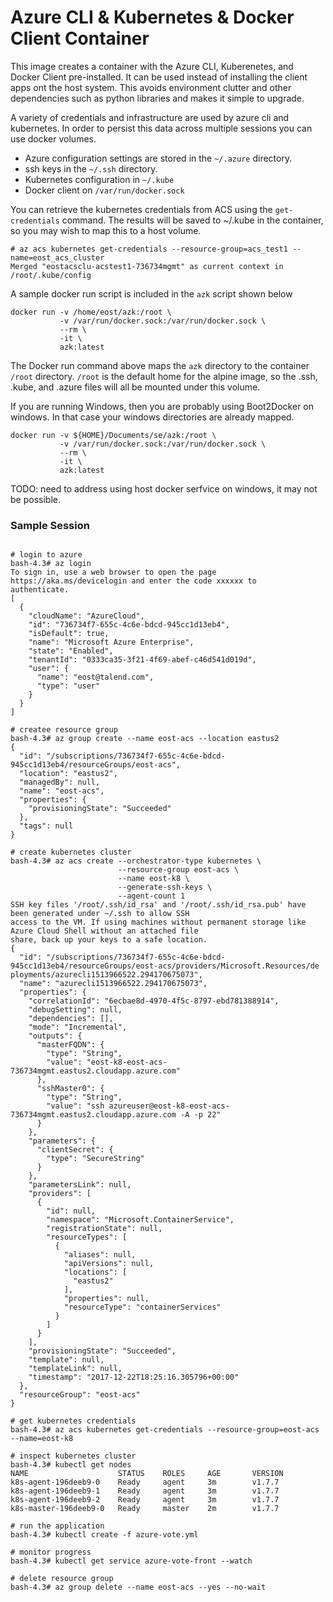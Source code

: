 # Azure CLI & Kubernetes & Docker Client Container

This image creates a container with the Azure CLI, Kuberenetes, and Docker Client pre-installed.  It can be
used instead of installing the client apps ont the host system.  This avoids environment clutter and other
dependencies such as python libraries and makes it simple to upgrade.

A variety of credentials and infrastructure are used by azure cli and kubernetes.  In order to persist this
data across multiple sessions you can use docker volumes.

* Azure configuration settings are stored in the `~/.azure` directory.
* ssh keys in the `~/.ssh` directory.
* Kubernetes configuration in `~/.kube`
* Docker client on `/var/run/docker.sock`

You can retrieve the kubernetes credentials from ACS using the `get-credentials` command.  The results will be
saved to ~/.kube in the container, so you may wish to map this to a host volume.

    # az acs kubernetes get-credentials --resource-group=acs_test1 --name=eost_acs_cluster
    Merged "eostacsclu-acstest1-736734mgmt" as current context in /root/.kube/config

A sample docker run script is included in the `azk` script shown below

    docker run -v /home/eost/azk:/root \
               -v /var/run/docker.sock:/var/run/docker.sock \
               --rm \
               -it \
               azk:latest

The Docker run command above maps the `azk` directory to the container `/root` directory.  `/root` is the default
home for the alpine image, so the .ssh, .kube, and .azure files will all be mounted under this volume. 

If you are running Windows, then you are probably using Boot2Docker on windows.  In that case your windows
directories are already mapped.

    docker run -v ${HOME}/Documents/se/azk:/root \
               -v /var/run/docker.sock:/var/run/docker.sock \
               --rm \
               -it \
               azk:latest

TODO: need to address using host docker serfvice on windows, it may not be possible.

### Sample Session

```

# login to azure
bash-4.3# az login
To sign in, use a web browser to open the page https://aka.ms/devicelogin and enter the code xxxxxx to 
authenticate.
[
  {
    "cloudName": "AzureCloud",
    "id": "736734f7-655c-4c6e-bdcd-945cc1d13eb4",
    "isDefault": true,
    "name": "Microsoft Azure Enterprise",
    "state": "Enabled",
    "tenantId": "0333ca35-3f21-4f69-abef-c46d541d019d",
    "user": {
      "name": "eost@talend.com",
      "type": "user"
    }
  }
]

# createe resource group
bash-4.3# az group create --name eost-acs --location eastus2
{
  "id": "/subscriptions/736734f7-655c-4c6e-bdcd-945cc1d13eb4/resourceGroups/eost-acs",
  "location": "eastus2",
  "managedBy": null,
  "name": "eost-acs",
  "properties": {
    "provisioningState": "Succeeded"
  },
  "tags": null
}

# create kubernetes cluster
bash-4.3# az acs create --orchestrator-type kubernetes \
                        --resource-group eost-acs \
                        --name eost-k8 \
                        --generate-ssh-keys \
                        --agent-count 1
SSH key files '/root/.ssh/id_rsa' and '/root/.ssh/id_rsa.pub' have been generated under ~/.ssh to allow SSH
access to the VM. If using machines without permanent storage like Azure Cloud Shell without an attached file
share, back up your keys to a safe location.
{
  "id": "/subscriptions/736734f7-655c-4c6e-bdcd-945cc1d13eb4/resourceGroups/eost-acs/providers/Microsoft.Resources/de                                                                        ployments/azurecli1513966522.294170675073",
  "name": "azurecli1513966522.294170675073",
  "properties": {
    "correlationId": "6ecbae8d-4970-4f5c-8797-ebd781388914",
    "debugSetting": null,
    "dependencies": [],
    "mode": "Incremental",
    "outputs": {
      "masterFQDN": {
        "type": "String",
        "value": "eost-k8-eost-acs-736734mgmt.eastus2.cloudapp.azure.com"
      },
      "sshMaster0": {
        "type": "String",
        "value": "ssh azureuser@eost-k8-eost-acs-736734mgmt.eastus2.cloudapp.azure.com -A -p 22"
      }
    },
    "parameters": {
      "clientSecret": {
        "type": "SecureString"
      }
    },
    "parametersLink": null,
    "providers": [
      {
        "id": null,
        "namespace": "Microsoft.ContainerService",
        "registrationState": null,
        "resourceTypes": [
          {
            "aliases": null,
            "apiVersions": null,
            "locations": [
              "eastus2"
            ],
            "properties": null,
            "resourceType": "containerServices"
          }
        ]
      }
    ],
    "provisioningState": "Succeeded",
    "template": null,
    "templateLink": null,
    "timestamp": "2017-12-22T18:25:16.305796+00:00"
  },
  "resourceGroup": "eost-acs"
}

# get kubernetes credentials
bash-4.3# az acs kubernetes get-credentials --resource-group=eost-acs --name=eost-k8

# inspect kubernetes cluster
bash-4.3# kubectl get nodes
NAME                    STATUS    ROLES     AGE       VERSION
k8s-agent-196deeb9-0    Ready     agent     3m        v1.7.7
k8s-agent-196deeb9-1    Ready     agent     3m        v1.7.7
k8s-agent-196deeb9-2    Ready     agent     3m        v1.7.7
k8s-master-196deeb9-0   Ready     master    2m        v1.7.7

# run the application
bash-4.3# kubectl create -f azure-vote.yml

# monitor progress
bash-4.3# kubectl get service azure-vote-front --watch

# delete resource group
bash-4.3# az group delete --name eost-acs --yes --no-wait

```
